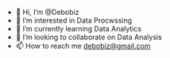 - 👋 Hi, I’m @Debobiz
- 👀 I’m interested in Data Procwssing
- 🌱 I’m currently learning Data Analytics
- 💞️ I’m looking to collaborate on Data Analysis
- 📫 How to reach me debobiz@gmail.com

<!---
Debobiz/Debobiz is a ✨ special ✨ repository because its `README.md` (this file) appears on your GitHub profile.
You can click the Preview link to take a look at your changes.
--->
